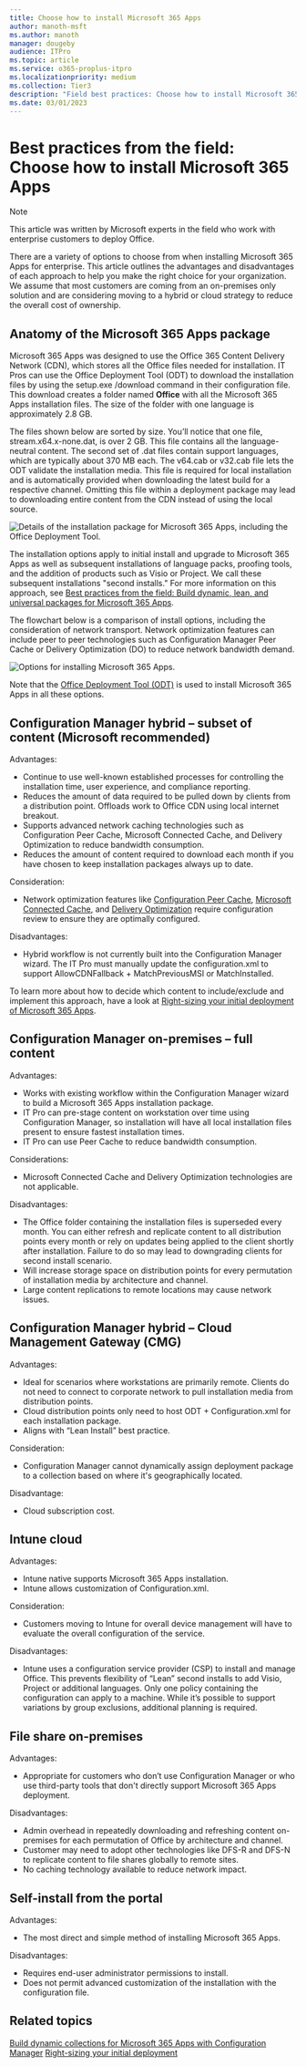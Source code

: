 ```yaml
---
title: Choose how to install Microsoft 365 Apps
author: manoth-msft
ms.author: manoth
manager: dougeby
audience: ITPro 
ms.topic: article 
ms.service: o365-proplus-itpro
ms.localizationpriority: medium
ms.collection: Tier3
description: "Field best practices: Choose how to install Microsoft 365 Apps for enterprise"
ms.date: 03/01/2023
---
```


# Best practices from the field: Choose how to install Microsoft 365 Apps

> [!NOTE]
> This article was written by Microsoft experts in the field who work with enterprise customers to deploy Office.

There are a variety of options to choose from when installing Microsoft 365 Apps for enterprise.  This article outlines the advantages and disadvantages of each approach to help you make the right choice for your organization. We assume that most customers are coming from an on-premises only solution and are considering moving to a hybrid or cloud strategy to reduce the overall cost of ownership.

## Anatomy of the Microsoft 365 Apps package

Microsoft 365 Apps was designed to use the Office 365 Content Delivery Network (CDN), which stores all the Office files needed for installation.  IT Pros can use the Office Deployment Tool (ODT) to download the installation files by using the setup.exe /download command in their configuration file. This download creates a folder named **Office** with all the Microsoft 365 Apps installation files. The size of the folder with one language is approximately 2.8 GB. 

The files shown below are sorted by size. You’ll notice that one file, stream.x64.x-none.dat, is over 2 GB. This file contains all the language-neutral content.  The second set of .dat files contain support languages, which are typically  about 370 MB each. The v64.cab or v32.cab file lets the ODT validate the installation media. This file is required for local installation and is automatically provided  when downloading the latest build for a respective channel. Omitting this file within a deployment package may lead to downloading entire content from the CDN instead of using the local source.   

![Details of the installation package for Microsoft 365 Apps, including the Office Deployment Tool.](../images/fieldnotes/install-options-1.png)

The installation options apply to initial install and upgrade to Microsoft 365 Apps as well as subsequent installations of language packs, proofing tools, and the addition of products such as Visio or Project. We call these subsequent installations "second installs." For more information on this approach, see [Best practices from the field: Build dynamic, lean, and universal packages for Microsoft 365 Apps](build-dynamic-lean-universal-packages.md).

The flowchart below is a comparison of install options, including the consideration of network transport.  Network optimization features can include peer to peer technologies such as Configuration Manager Peer Cache or Delivery Optimization (DO) to reduce network bandwidth demand.  

![Options for installing Microsoft 365 Apps.](../images/fieldnotes/install-options-2.png)

Note that the [Office Deployment Tool (ODT)](../overview-office-deployment-tool.md) is used to install Microsoft 365 Apps in all these options. 

## Configuration Manager hybrid – subset of content (Microsoft recommended)

Advantages:

- Continue to use well-known established processes for controlling the installation time, user experience, and compliance reporting.
- Reduces the amount of data required to be pulled down by clients from a distribution point. Offloads work to Office CDN using local internet breakout.
- Supports advanced network caching technologies such as Configuration Peer Cache, Microsoft Connected Cache, and Delivery Optimization to reduce bandwidth consumption.
- Reduces the amount of content required to download each month if you have chosen to keep installation packages always up to date.

Consideration:
- Network optimization features like [Configuration Peer Cache](/mem/configmgr/core/plan-design/hierarchy/client-peer-cache), [Microsoft Connected Cache](/mem/configmgr/core/plan-design/hierarchy/microsoft-connected-cache), and [Delivery Optimization](../delivery-optimization.md) require configuration review to ensure they are optimally configured.

Disadvantages:
- Hybrid workflow is not currently built into the Configuration Manager wizard. The IT Pro must manually update the configuration.xml to support AllowCDNFallback + MatchPreviousMSI or MatchInstalled.

To learn more about how to decide which content to include/exclude and implement this approach, have a look at [Right-sizing your initial deployment of Microsoft 365 Apps](right-sizing-initial-deployment.md).

## Configuration Manager on-premises – full content

Advantages: 
- Works with existing workflow within the Configuration Manager wizard to build a Microsoft 365 Apps installation package.
- IT Pro can pre-stage content on workstation over time using Configuration Manager, so installation will have all local installation files present to ensure fastest installation times.
- IT Pro can use Peer Cache to reduce bandwidth consumption.

Considerations:
- Microsoft Connected Cache and Delivery Optimization technologies are not applicable.

Disadvantages:
- The Office folder containing the installation files is superseded every month. You can either refresh and replicate content to all distribution points every month or rely on updates being applied to the client shortly after installation. Failure to do so may lead to downgrading clients for second install scenario.
- Will increase storage space on distribution points for every permutation of installation media by architecture and channel.
- Large content replications to remote locations may cause network issues.

## Configuration Manager hybrid – Cloud Management Gateway (CMG)

Advantages:
- Ideal for scenarios where workstations are primarily remote.  Clients do not need to connect to corporate network to pull installation media from distribution points.
- Cloud distribution points only need to host ODT + Configuration.xml for each installation package.
- Aligns with “Lean Install” best practice.

Consideration:
- Configuration Manager cannot dynamically assign deployment package to a collection based on where it's geographically located.

Disadvantage:
- Cloud subscription cost.

## Intune cloud 

Advantages:
- Intune native supports Microsoft 365 Apps installation.
- Intune allows customization of Configuration.xml.

Consideration:
- Customers moving to Intune for overall device management will have to evaluate the overall configuration of the service.

Disadvantages:
- Intune uses a configuration service provider (CSP) to install and manage Office.  This prevents flexibility of “Lean” second installs to add Visio, Project or additional languages.  Only one policy containing the configuration can apply to a machine.  While it’s possible to support variations by group exclusions, additional planning is required.

## File share on-premises

Advantages:
- Appropriate for customers who don’t use Configuration Manager or who use third-party tools that don't directly support Microsoft 365 Apps deployment.

Disadvantages:
- Admin overhead in repeatedly downloading and refreshing content on-premises for each permutation of Office by architecture and channel.
- Customer may need to adopt other technologies like DFS-R and DFS-N to replicate content to file shares globally to remote sites.
- No caching technology available to reduce network impact.

## Self-install from the portal

Advantages:
- The most direct and simple method of installing Microsoft 365 Apps.

Disadvantages:
- Requires end-user administrator permissions to install.
- Does not permit advanced customization of the installation with the configuration file.

## Related topics

[Build dynamic collections for Microsoft 365 Apps with Configuration Manager](build-dynamic-lean-configuration-manager.md)
[Right-sizing your initial deployment](right-sizing-initial-deployment.md)